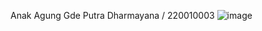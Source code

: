 Anak Agung Gde Putra Dharmayana / 220010003
![image](https://github.com/user-attachments/assets/43a4a37c-e421-4ef5-926d-0d0c0f72b7d0)
